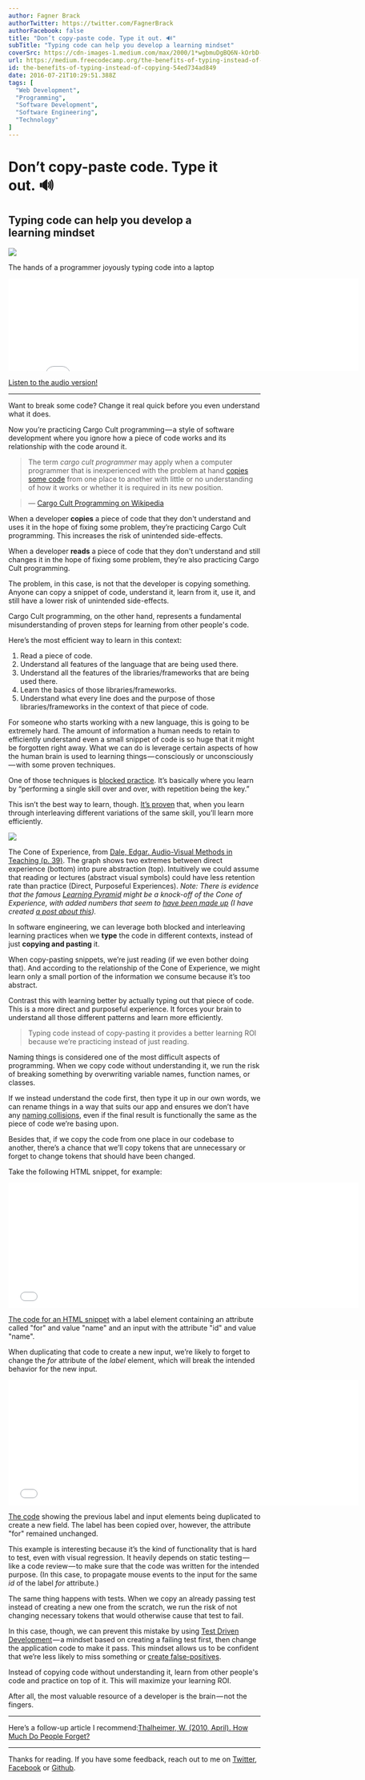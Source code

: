 ```yaml
---
author: Fagner Brack
authorTwitter: https://twitter.com/FagnerBrack
authorFacebook: false
title: "Don’t copy-paste code. Type it out. 🔊"
subTitle: "Typing code can help you develop a learning mindset"
coverSrc: https://cdn-images-1.medium.com/max/2000/1*wgbmuDgBQ6N-kOrbD-qMFA.jpeg
url: https://medium.freecodecamp.org/the-benefits-of-typing-instead-of-copying-54ed734ad849
id: the-benefits-of-typing-instead-of-copying-54ed734ad849
date: 2016-07-21T10:29:51.388Z
tags: [
  "Web Development",
  "Programming",
  "Software Development",
  "Software Engineering",
  "Technology"
]
---
```

# Don’t copy-paste code. Type it out. 🔊

## Typing code can help you develop a learning mindset







![](https://cdn-images-1.medium.com/max/2000/1*wgbmuDgBQ6N-kOrbD-qMFA.jpeg)

The hands of a programmer joyously typing code into a laptop











<iframe data-width="700" data-height="185" width="700" height="185" src="/media/166f686efb3ca0a5d40a142e67b1f8ee?postId=54ed734ad849" data-media-id="166f686efb3ca0a5d40a142e67b1f8ee" allowfullscreen="" frameborder="0"></iframe>



[Listen to the audio version!](https://play.ht/articles/54ed734ad849)













* * *







Want to break some code? Change it real quick before you even understand what it does.

Now you’re practicing Cargo Cult programming — a style of software development where you ignore how a piece of code works and its relationship with the code around it.

> The term _cargo cult programmer_ may apply when a computer programmer that is inexperienced with the problem at hand [copies some code](https://en.wikipedia.org/wiki/Copy_and_paste_programming "Copy and paste programming") from one place to another with little or no understanding of how it works or whether it is required in its new position.

> — [Cargo Cult Programming on Wikipedia](https://en.wikipedia.org/wiki/Cargo_cult_programming)

When a developer **copies** a piece of code that they don't understand and uses it in the hope of fixing some problem, they’re practicing Cargo Cult programming. This increases the risk of unintended side-effects.

When a developer **reads** a piece of code that they don't understand and still changes it in the hope of fixing some problem, they’re also practicing Cargo Cult programming.

The problem, in this case, is not that the developer is copying something. Anyone can copy a snippet of code, understand it, learn from it, use it, and still have a lower risk of unintended side-effects.

Cargo Cult programming, on the other hand, represents a fundamental misunderstanding of proven steps for learning from other people's code.

Here’s the most efficient way to learn in this context:

1.  Read a piece of code.
2.  Understand all features of the language that are being used there.
3.  Understand all the features of the libraries/frameworks that are being used there.
4.  Learn the basics of those libraries/frameworks.
5.  Understand what every line does and the purpose of those libraries/frameworks in the context of that piece of code.

For someone who starts working with a new language, this is going to be extremely hard. The amount of information a human needs to retain to efficiently understand even a small snippet of code is so huge that it might be forgotten right away. What we can do is leverage certain aspects of how the human brain is used to learning things — consciously or unconsciously — with some proven techniques.

One of those techniques is [blocked practice](https://psychologywod.com/2013/08/18/blocked-practice-vs-random-practice-shake-things-up-in-your-training-and-in-your-life/). It’s basically where you learn by “performing a single skill over and over, with repetition being the key.”

This isn’t the best way to learn, though. [It’s proven](https://psychologywod.com/2013/08/18/blocked-practice-vs-random-practice-shake-things-up-in-your-training-and-in-your-life/) that, when you learn through interleaving different variations of the same skill, you’ll learn more efficiently.



![](https://cdn-images-1.medium.com/max/1600/1*XLZ9M1R2F2BN-YKpqKm_OQ.jpeg)

The Cone of Experience, from [Dale, Edgar. Audio-Visual Methods in Teaching (p. 39)](http://ocw.metu.edu.tr/file.php/118/dale_audio-visual_20methods_20in_20teaching_1_.pdf). The graph shows two extremes between direct experience (bottom) into pure abstraction (top). Intuitively we could assume that reading or lectures (abstract visual symbols) could have less retention rate than practice (Direct, Purposeful Experiences). _Note: There is evidence that the famous_ [_Learning Pyramid_](https://www.fitnyc.edu/files/pdfs/CET_Pyramid.pdf) _might be a knock-off of the Cone of Experience, with added numbers that seem to_ [_have been made up_](http://www.willatworklearning.com/2006/05/people_remember.html) _(I have created_ [_a post about this_](https://hackernoon.com/the-danger-of-relying-on-abstractions-dfa04a8d553d)_)._



In software engineering, we can leverage both blocked and interleaving learning practices when we **type** the code in different contexts, instead of just **copying and pasting** it.

When copy-pasting snippets, we’re just reading (if we even bother doing that). And according to the relationship of the Cone of Experience, we might learn only a small portion of the information we consume because it’s too abstract.

Contrast this with learning better by actually typing out that piece of code. This is a more direct and purposeful experience. It forces your brain to understand all those different patterns and learn more efficiently.

> Typing code instead of copy-pasting it provides a better learning ROI because we’re practicing instead of just reading.

Naming things is considered one of the most difficult aspects of programming. When we copy code without understanding it, we run the risk of breaking something by overwriting variable names, function names, or classes.

If we instead understand the code first, then type it up in our own words, we can rename things in a way that suits our app and ensures we don’t have any [naming collisions](https://en.wikipedia.org/wiki/Naming_collision), even if the final result is functionally the same as the piece of code we’re basing upon.

Besides that, if we copy the code from one place in our codebase to another, there’s a chance that we’ll copy tokens that are unnecessary or forget to change tokens that should have been changed.

Take the following HTML snippet, for example:





<iframe width="700" height="250" src="/media/def77f5fd60884c4e6d2d822c9d5b37c?postId=54ed734ad849" data-media-id="def77f5fd60884c4e6d2d822c9d5b37c" allowfullscreen="" frameborder="0"></iframe>



[The code for an HTML snippet](https://gist.github.com/FagnerMartinsBrack/550a6324368f59dc0a7ddea671c00122) with a label element containing an attribute called "for" and value "name" and an input with the attribute "id" and value "name".



When duplicating that code to create a new input, we’re likely to forget to change the _for_ attribute of the _label_ element, which will break the intended behavior for the new input.





<iframe width="700" height="250" src="/media/b8794c08d0f2e7becc709c4648351cb3?postId=54ed734ad849" data-media-id="b8794c08d0f2e7becc709c4648351cb3" allowfullscreen="" frameborder="0"></iframe>



[The code](https://gist.github.com/FagnerMartinsBrack/89d0ad963563d64868970ae2d8aa8492) showing the previous label and input elements being duplicated to create a new field. The label has been copied over, however, the attribute "for" remained unchanged.



This example is interesting because it’s the kind of functionality that is hard to test, even with visual regression. It heavily depends on static testing — like a code review — to make sure that the code was written for the intended purpose. (In this case, to propagate mouse events to the input for the same _id_ of the label _for_ attribute.)

The same thing happens with tests. When we copy an already passing test instead of creating a new one from the scratch, we run the risk of not changing necessary tokens that would otherwise cause that test to fail.

In this case, though, we can prevent this mistake by using [Test Driven Development](https://medium.com/@fagnerbrack/why-test-driven-development-4fb92d56487c) — a mindset based on creating a failing test first, then change the application code to make it pass. This mindset allows us to be confident that we’re less likely to miss something or [create false-positives](https://medium.com/@fagnerbrack/mocking-can-lean-to-nondeterministic-tests-4ba8aef977a0).

Instead of copying code without understanding it, learn from other people's code and practice on top of it. This will maximize your learning ROI.

After all, the most valuable resource of a developer is the brain — not the fingers.











* * *







Here’s a follow-up article I recommend:[Thalheimer, W. (2010, April). How Much Do People Forget?](http://willthalheimer.typepad.com/files/how-much-do-people-forget-v12-14-2010-2.pdf)











* * *







Thanks for reading. If you have some feedback, reach out to me on [Twitter](https://twitter.com/FagnerBrack), [Facebook](https://www.facebook.com/fagner.brack) or [Github](http://github.com/FagnerMartinsBrack).








